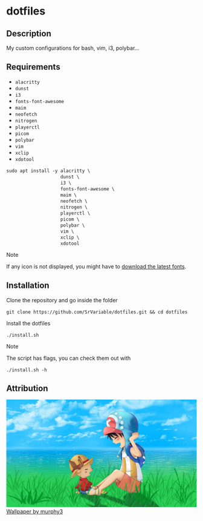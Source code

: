 # dotfiles

## Description

My custom configurations for bash, vim, i3, polybar...

## Requirements


- `alacritty`
- `dunst`
- `i3`
- `fonts-font-awesome`
- `maim`
- `neofetch`
- `nitrogen`
- `playerctl`
- `picom`
- `polybar`
- `vim`
- `xclip`
- `xdotool`

```Shell
sudo apt install -y alacritty \
                    dunst \
                    i3 \
                    fonts-font-awesome \
                    maim \
                    neofetch \
                    nitrogen \
                    playerctl \
                    picom \
                    polybar \
                    vim \
                    xclip \
                    xdotool
```

> [!NOTE]
>
> If any icon is not displayed, you might have to [download the latest fonts](https://fontawesome.com/download).

## Installation

Clone the repository and go inside the folder

```Shell
git clone https://github.com/SrVariable/dotfiles.git && cd dotfiles
```

Install the dotfiles

```Shell
./install.sh
```

> [!NOTE] 
> 
> The script has flags, you can check them out with
> ```Shell
> ./install.sh -h
> ```

## Attribution

![One Piece Wallpaper](./nitrogen/Wallpaper.jpg)
[Wallpaper by murphy3](https://wallpapers.com/wallpapers/one-piece-chopper-3xx2k24wnica4r6a.html)
